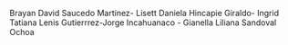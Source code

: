 
Brayan David Saucedo Martinez- Lisett Daniela Hincapie Giraldo- Ingrid Tatiana Lenis Gutierrrez-Jorge Incahuanaco - Gianella Liliana Sandoval Ochoa
